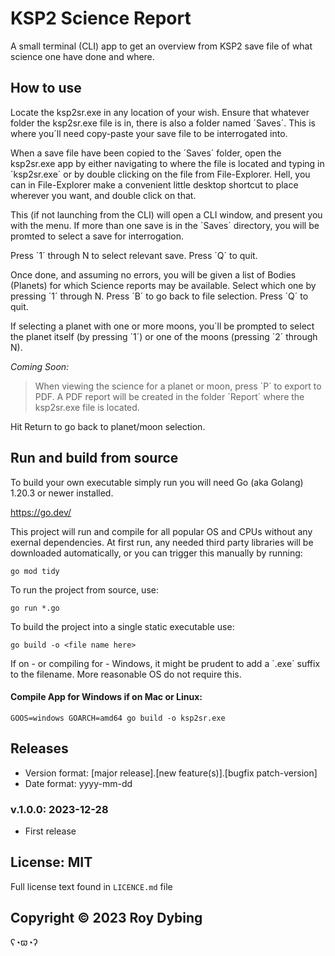 # KSP2 Science Report

A small terminal (CLI) app to get an overview from KSP2 save file of what science one have done and where.

## How to use

Locate the ksp2sr.exe in any location of your wish. Ensure that whatever folder the ksp2sr.exe file is in, there is also a folder named ´Saves´. This is where you´ll need copy-paste your save file to be interrogated into.

When a save file have been copied to the ´Saves´ folder, open the ksp2sr.exe app by either navigating to where the file is located and typing in ´ksp2sr.exe´ or by double clicking on the file from File-Explorer. Hell, you can in File-Explorer make a convenient little desktop shortcut to place wherever you want, and double click on that.

This (if not launching from the CLI) will open a CLI window, and present you with the menu. If more than one save is in the ´Saves´ directory, you will be promted to select a save for interrogation.

Press ´1´ through N to select relevant save. Press ´Q´ to quit.

Once done, and assuming no errors, you will be given a list of Bodies (Planets) for which Science reports may be available. Select which one by pressing ´1´ through N. Press ´B´ to go back to file selection. Press ´Q´ to quit.

If selecting a planet with one or more moons, you´ll be prompted to select the planet itself (by pressing ´1´) or one of the moons (pressing ´2´ through N).

*Coming Soon:*
>When viewing the science for a planet or moon, press ´P´ to export to PDF. A PDF report will be created in the folder ´Report´ where the ksp2sr.exe file is located. 

Hit Return to go back to planet/moon selection.

## Run and build from source

To build your own executable simply run you will need Go (aka Golang) 1.20.3 or newer installed.

<https://go.dev/>

This project will run and compile for all popular OS and CPUs without any exernal dependencies.
At first run, any needed third party libraries will be downloaded automatically, or you can trigger this manually by running:

```go mod tidy```

To run the project from source, use:

```go run *.go```

To build the project into a single static executable use:

```go build -o <file name here>```

If on - or compiling for - Windows, it might be prudent to add a ´.exe´ suffix to the filename. More reasonable OS do not require this.

#### Compile App for Windows if on Mac or Linux: 

```GOOS=windows GOARCH=amd64 go build -o ksp2sr.exe```

## Releases

- Version format: [major release].[new feature(s)].[bugfix patch-version]
- Date format: yyyy-mm-dd

### v.1.0.0: 2023-12-28

- First release

## License: MIT

Full license text found in `LICENCE.md` file

## Copyright © 2023 Roy Dybing

ʕ◔ϖ◔ʔ